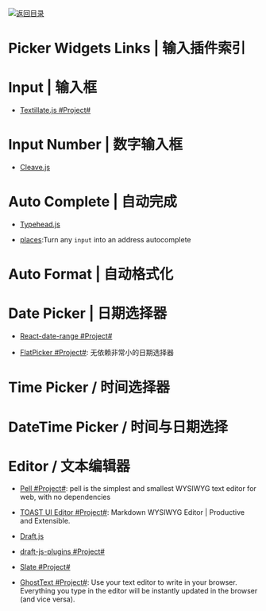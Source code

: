 [![返回目录](https://user-images.githubusercontent.com/5803001/38079637-ff0abcf0-3371-11e8-9b76-ad651620afc7.jpg)](https://github.com/wxyyxc1992/Awesome-Links)

# Picker Widgets Links | 输入插件索引

# Input | 输入框

* [Textillate.js #Project#](http://www.yyyweb.com/demo/textillate/)

# Input Number | 数字输入框

* [Cleave.js](http://nosir.github.io/cleave.js/)

# Auto Complete | 自动完成

* [Typehead.js](https://github.com/twitter/typeahead.js)

- [places](https://github.com/algolia/places):Turn any `input` into an address autocomplete

# Auto Format | 自动格式化

# Date Picker | 日期选择器

* [React-date-range #Project#](https://github.com/Adphorus/react-date-range)

- [FlatPicker #Project#](https://github.com/chmln/flatpickr): 无依赖非常小的日期选择器

# Time Picker / 时间选择器

# DateTime Picker / 时间与日期选择

# Editor / 文本编辑器

* [Pell #Project#](https://github.com/jaredreich/pell): pell is the simplest and smallest WYSIWYG text editor for web, with no dependencies

- [TOAST UI Editor #Project#](https://parg.co/UVY): Markdown WYSIWYG Editor | Productive and Extensible.

- [Draft.js](http://facebook.github.io/draft-js/)

* [draft-js-plugins #Project#](https://www.draft-js-plugins.com/)

* [Slate #Project#](https://github.com/ianstormtaylor/slate)

* [GhostText #Project#](https://github.com/GhostText/GhostText): Use your text editor to write in your browser. Everything you type in the editor will be instantly updated in the browser (and vice versa).
